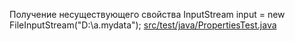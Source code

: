 <!-- doc.py -->
Получение несуществующего свойства
InputStream input = new FileInputStream("D:\\a.mydata");
[src/test/java/PropertiesTest.java](src/test/java/PropertiesTest.java)

